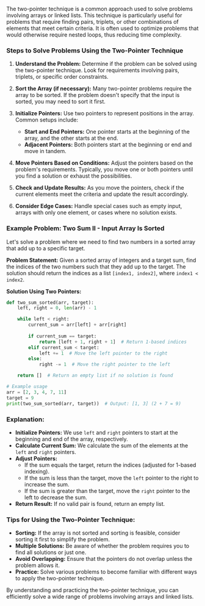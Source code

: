 The two-pointer technique is a common approach used to solve problems involving arrays or linked lists. This technique is particularly useful for problems that require finding pairs, triplets, or other combinations of elements that meet certain criteria. It is often used to optimize problems that would otherwise require nested loops, thus reducing time complexity.

### Steps to Solve Problems Using the Two-Pointer Technique

1. **Understand the Problem:** Determine if the problem can be solved using the two-pointer technique. Look for requirements involving pairs, triplets, or specific order constraints.

2. **Sort the Array (if necessary):** Many two-pointer problems require the array to be sorted. If the problem doesn't specify that the input is sorted, you may need to sort it first.

3. **Initialize Pointers:** Use two pointers to represent positions in the array. Common setups include:
   - **Start and End Pointers:** One pointer starts at the beginning of the array, and the other starts at the end.
   - **Adjacent Pointers:** Both pointers start at the beginning or end and move in tandem.

4. **Move Pointers Based on Conditions:** Adjust the pointers based on the problem's requirements. Typically, you move one or both pointers until you find a solution or exhaust the possibilities.

5. **Check and Update Results:** As you move the pointers, check if the current elements meet the criteria and update the result accordingly.

6. **Consider Edge Cases:** Handle special cases such as empty input, arrays with only one element, or cases where no solution exists.

### Example Problem: Two Sum II - Input Array Is Sorted

Let's solve a problem where we need to find two numbers in a sorted array that add up to a specific target.

**Problem Statement:**
Given a sorted array of integers and a target sum, find the indices of the two numbers such that they add up to the target. The solution should return the indices as a list `[index1, index2]`, where `index1 < index2`.

**Solution Using Two Pointers:**

```python
def two_sum_sorted(arr, target):
    left, right = 0, len(arr) - 1

    while left < right:
        current_sum = arr[left] + arr[right]
        
        if current_sum == target:
            return [left + 1, right + 1]  # Return 1-based indices
        elif current_sum < target:
            left += 1  # Move the left pointer to the right
        else:
            right -= 1  # Move the right pointer to the left

    return []  # Return an empty list if no solution is found

# Example usage
arr = [2, 3, 4, 7, 11]
target = 9
print(two_sum_sorted(arr, target))  # Output: [1, 3] (2 + 7 = 9)
```

### Explanation:

- **Initialize Pointers:** We use `left` and `right` pointers to start at the beginning and end of the array, respectively.
- **Calculate Current Sum:** We calculate the sum of the elements at the `left` and `right` pointers.
- **Adjust Pointers:** 
  - If the sum equals the target, return the indices (adjusted for 1-based indexing).
  - If the sum is less than the target, move the `left` pointer to the right to increase the sum.
  - If the sum is greater than the target, move the `right` pointer to the left to decrease the sum.
- **Return Result:** If no valid pair is found, return an empty list.

### Tips for Using the Two-Pointer Technique:

- **Sorting:** If the array is not sorted and sorting is feasible, consider sorting it first to simplify the problem.
- **Multiple Solutions:** Be aware of whether the problem requires you to find all solutions or just one.
- **Avoid Overlapping:** Ensure that the pointers do not overlap unless the problem allows it.
- **Practice:** Solve various problems to become familiar with different ways to apply the two-pointer technique.

By understanding and practicing the two-pointer technique, you can efficiently solve a wide range of problems involving arrays and linked lists.
